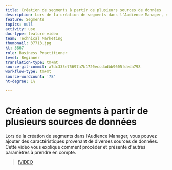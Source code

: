 ```yaml
---
title: Création de segments à partir de plusieurs sources de données
description: Lors de la création de segments dans l’Audience Manager, vous pouvez ajouter des caractéristiques provenant de diverses sources de données. Cette vidéo vous explique comment procéder et présente d'autres paramètres à prendre en compte.
feature: Segments
topics: null
activity: use
doc-type: feature video
team: Technical Marketing
thumbnail: 37713.jpg
kt: 5867
role: Business Practitioner
level: Beginner
translation-type: tm+mt
source-git-commit: a7dc335e75697a7b1720eccdadbb9605fdeda798
workflow-type: tm+mt
source-wordcount: '78'
ht-degree: 1%

---
```



# Création de segments à partir de plusieurs sources de données

Lors de la création de segments dans l’Audience Manager, vous pouvez ajouter des caractéristiques provenant de diverses sources de données. Cette vidéo vous explique comment procéder et présente d&#39;autres paramètres à prendre en compte.

>[!VIDEO](https://video.tv.adobe.com/v/37713/?quality=12&learn=on)
